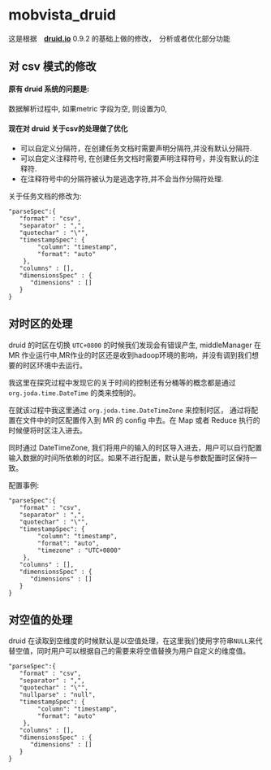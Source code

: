 # mobvista_druid

这是根据　[**druid.io**](http://druid.io/) 0.9.2 的基础上做的修改，　分析或者优化部分功能

## 对 csv 模式的修改

#### 原有 druid 系统的问题是:

数据解析过程中, 如果metric 字段为空, 则设置为0, 

#### 现在对 druid 关于csv的处理做了优化

- 可以自定义分隔符，在创建任务文档时需要声明分隔符,并没有默认分隔符.
- 可以自定义注释符号, 在创建任务文档时需要声明注释符号，并没有默认的注释符.
- 在注释符号中的分隔符被认为是逃逸字符,并不会当作分隔符处理.


关于任务文档的修改为:

```
"parseSpec":{
   "format" : "csv",
   "separator" : ",",
   "quotechar" : "\"",
   "timestampSpec": {
        "column": "timestamp",
        "format": "auto"
    },
   "columns" : [],
   "dimensionsSpec" : {
      "dimensions" : []
   }
}
```


## 对时区的处理

druid 的时区在切换 `UTC+0800` 的时候我们发现会有错误产生, middleManager 在 MR 作业运行中,MR作业的时区还是收到hadoop环境的影响，并没有调到我们想要的时区环境中去运行。

我这里在探究过程中发现它的关于时间的控制还有分桶等的概念都是通过 `org.joda.time.DateTime` 的类来控制的。

在就该过程中我这里通过 `org.joda.time.DateTimeZone` 来控制时区， 通过将配置在文件中的时区配置传入到 MR 的 config 中去。在 Map 或者 Reduce 执行的时候便将时区注入进去。

同时通过 DateTimeZone, 我们将用户的输入的时区导入进去，用户可以自行配置输入数据的时间所依赖的时区。如果不进行配置，默认是与参数配置时区保持一致。

配置事例:

```
"parseSpec":{
   "format" : "csv",
   "separator" : ",",
   "quotechar" : "\"",
   "timestampSpec": {
        "column": "timestamp",
        "format": "auto",
        "timezone" : "UTC+0800"
    },
   "columns" : [],
   "dimensionsSpec" : {
      "dimensions" : []
   }
}
```


## 对空值的处理 

druid 在读取到空维度的时候默认是以空值处理，在这里我们使用字符串`NULL`来代替空值，同时用户可以根据自己的需要来将空值替换为用户自定义的维度值。

```
"parseSpec":{
   "format" : "csv",
   "separator" : ",",
   "quotechar" : "\"",
   "nullparse" : "null",
   "timestampSpec": {
        "column": "timestamp",
        "format": "auto"
    },
   "columns" : [],
   "dimensionsSpec" : {
      "dimensions" : []
   }
}
```
